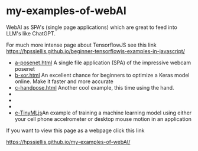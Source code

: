# my-examples-of-webAI
WebAI as SPA's (single page applications) which are great to feed into LLM's like ChatGPT.






For much more intense page about TensorflowJS see this link   https://hpssjellis.github.io/beginner-tensorflowjs-examples-in-javascript/





<ul>
   <li><a href="https://hpssjellis.github.io/my-examples-of-webAI/a-posenet.html"> a-posenet.html</a> A single file application (SPA) of the impressive webcam posenet</li>
   <li><a href="https://hpssjellis.github.io/my-examples-of-webAI/b-xor.html"> b-xor.html</a> An excellent chance for beginners to optimize a Keras model online. Make it faster and more accurate</li>
   <li><a href="https://hpssjellis.github.io/my-examples-of-webAI/c-handpose.html"> c-handpose.html</a> Another cool example, this time using the hand.</li>
   <li><a href=""></a></li>
   <li><a href=""></a></li>
   <li><a href=""></a></li>
   <li><a href="e-tinyMLjs">e-TinyMLjs</a>An example of training a machine learning model using either your cell phone accelrometer or desktop mouse motion in an application</li>


</ul>



If you want to view this page as a webpage click this link

https://hpssjellis.github.io/my-examples-of-webAI/
